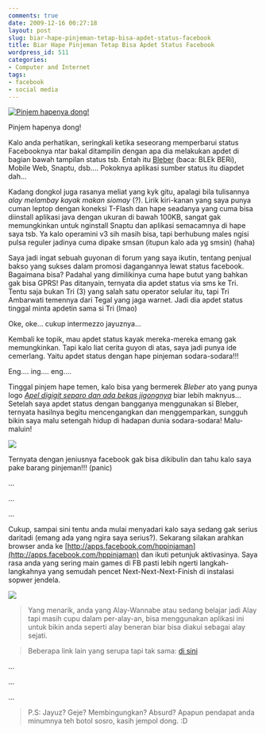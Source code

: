 ```yaml
---
comments: true
date: 2009-12-16 00:27:18
layout: post
slug: biar-hape-pinjeman-tetap-bisa-apdet-status-facebook
title: Biar Hape Pinjeman Tetap Bisa Apdet Status Facebook
wordpress_id: 511
categories:
- Computer and Internet
tags:
- facebook
- social media
---
```


[![Pinjem hapenya dong!](http://akhyar.net/uploads/apdet-status.jpg)](http://akhyar.net/uploads/apdet-status.jpg)


Pinjem hapenya dong!



Kalo anda perhatikan, seringkali ketika seseorang memperbarui status Facebooknya ntar bakal ditampilin dengan apa dia melakukan apdet di bagian bawah tampilan status tsb. Entah itu [Bleber](http://cutetakayuki.wordpress.com/2009/06/06/fenomena-blackberry/) (baca: BLEk BERi), Mobile Web, Snaptu, dsb.... Pokoknya aplikasi sumber status itu diapdet dah...

<!-- more -->

Kadang dongkol juga rasanya meliat yang kyk gitu, apalagi bila tulisannya _alay melambay kayak makan siomay_ (?). Lirik kiri-kanan yang saya punya cuman leptop dengan koneksi T-Flash dan hape seadanya yang cuma bisa diinstall aplikasi java dengan ukuran di bawah 100KB, sangat gak memungkinkan untuk nginstall Snaptu dan aplikasi semacamnya di hape saya tsb. Ya kalo operamini v3 sih masih bisa, tapi berhubung males ngisi pulsa reguler jadinya cuma dipake smsan (itupun kalo ada yg smsin) (haha)

Saya jadi ingat sebuah guyonan di forum yang saya ikutin, tentang penjual bakso yang sukses dalam promosi dagangannya lewat status facebook. Bagaimana bisa? Padahal yang dimilikinya cuma hape butut yang bahkan gak bisa GPRS! Pas ditanyain, ternyata dia apdet status via sms ke Tri. Tentu saja bukan Tri (3) yang salah satu operator selular itu, tapi Tri Ambarwati temennya dari Tegal yang jaga warnet. Jadi dia apdet status tinggal minta apdetin sama si Tri (lmao)

Oke, oke... cukup intermezzo jayuznya...

Kembali ke topik, mau apdet status kayak mereka-mereka emang gak memungkinkan. Tapi kalo liat cerita guyon di atas, saya jadi punya ide cemerlang. Yaitu apdet status dengan hape pinjeman sodara-sodara!!!

Eng.... ing.... eng....

Tinggal pinjem hape temen, kalo bisa yang bermerek _Bleber_ ato yang punya logo _[Apel digigit separo dan ada bekas jigongnya](http://reeresabty.wordpress.com/2009/10/24/addicted/)_ biar lebih maknyus... Setelah saya apdet status dengan bangganya menggunakan si Bleber, ternyata hasilnya begitu mencengangkan dan menggemparkan, sungguh bikin saya malu setengah hidup di hadapan dunia sodara-sodara! Malu-maluin!


![](http://img519.imageshack.us/img519/2797/apdetviahapepinjeman.jpg)


Ternyata dengan jeniusnya facebook gak bisa dikibulin dan tahu kalo saya pake barang pinjeman!!! (panic)


...




...




...


Cukup, sampai sini tentu anda mulai menyadari kalo saya sedang gak serius daritadi (emang ada yang ngira saya serius?). Sekarang silakan arahkan browser anda ke [http://apps.facebook.com/hppinjaman](http://apps.facebook.com/hppinjaman) dan ikuti petunjuk aktivasinya. Saya rasa anda yang sering main games di FB pasti lebih ngerti langkah-langkahnya yang semudah pencet Next-Next-Next-Finish di instalasi sopwer jendela.


![](http://img260.imageshack.us/img260/3837/aplikasihapepinjeman.jpg)





> Yang menarik, anda yang Alay-Wannabe atau sedang belajar jadi Alay tapi masih cupu dalam per-alay-an, bisa menggunakan aplikasi ini untuk bikin anda seperti alay beneran biar bisa diakui sebagai alay sejati.




> Beberapa link lain yang serupa tapi tak sama: [di sini](http://www.indowebster.web.id/showpost.php?p=2931411&postcount=19)




...




...




...





> [](http://www.indowebster.web.id/menuju-tkp.php?url=http%3A%2F%2Fapps.facebook.com%2Fdariwartel)P.S: Jayuz? Geje? Membingungkan? Absurd? Apapun pendapat anda minumnya teh botol sosro, kasih jempol dong. :D
